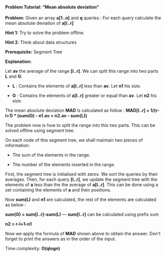 #### Problem Tutorial: “Mean absolute deviation”

**Problem:** Given an array **a[1..n]** and **q** queries : For each query calculate the mean absolute deviation of **a[l..r]**

**Hint 1:** Try to solve the problem offline.

**Hint 2**: Think about data structures 

**Prerequisite:** Segment Tree

**Explanation:**  

Let **av** the average of the range **[l..r]**. We can split this range into two parts **L** and **G**: 

* **L** : Contains the elements of **a[l..r]** less than **av**. Let **n1** his size.

* **G** : Contains the elements of **a[l..r]** greater or equal than **av**. Let **n2** his size.

The mean absolute deviation **MAD** is calculated as follow : **MAD[l..r] = 1/(r-l+1) * (sum(G) - n1.av + n2.av - sum(L))** 

The problem now is how to split the range into this two parts. This can be solved offline using segment tree.

On each node of this segment tree, we shall maintain two pieces of information:  

* The sum of the elements in the range. 

* The number of the elements inserted in the range.					

First, the segment tree is initialised with zeros. We sort the queries by their averages. Then, for each query **[l..r]**, we update the segment tree with the elements of **a** less than the the average of **a[l..r]**. This can be done using a set containing the elements of **a** and their positions.

Now **sum(L)** and **n1** are calculated, the rest of the elements are calculated as below : 

**sum(G) = sum[l..r]-sum(L)**  — **sum[l..r]** can be calculated using prefix sum

**n2 = r-l+1-n1**

Now we apply the formula of **MAD** shown above to obtain the answer. Don't forget to print the answers as in the order of the input.

Time complexity: **O(qlogn)** 
